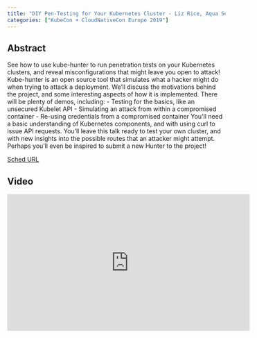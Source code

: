 ```yaml
---
title: "DIY Pen-Testing for Your Kubernetes Cluster - Liz Rice, Aqua Security"
categories: ["KubeCon + CloudNativeCon Europe 2019"]
---
```


## Abstract

See how to use kube-hunter to run penetration tests on your Kubernetes clusters, and reveal misconfigurations that might leave you open to attack!   Kube-hunter is an open source tool that simulates what a hacker might do when trying to attack a deployment.   We’ll discuss the motivations behind the project, and some interesting aspects of how it is implemented.   There will be plenty of demos, including: - Testing for the basics, like an unsecured Kubelet API - Simulating an attack from within a compromised container  - Re-using credentials from a compromised container  You'll need a basic understanding of Kubernetes components, and with using curl to issue API requests.  You’ll leave this talk ready to test your own cluster, and with new insights into the possible routes that an attacker might attempt. Perhaps you’ll even be inspired to submit a new Hunter to the project!

[Sched URL](https://kccnceu19.sched.com/event/61992fa7e1f67013c2556356426d96a3)

## Video

<iframe width='560' height='315' src='https://www.youtube.com/embed/fVqCAUJiIn0' frameborder='0' allow='accelerometer; autoplay; encrypted-media; gyroscope; picture-in-picture' allowfullscreen></iframe>
